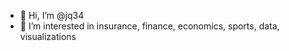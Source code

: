 - 👋 Hi, I’m @jq34
- 👀 I’m interested in insurance, finance, economics, sports, data, visualizations
<!---
jq34/jq34 is a ✨ special ✨ repository because its `README.md` (this file) appears on your GitHub profile.
You can click the Preview link to take a look at your changes.
--->
